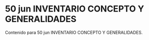 # 50 jun  INVENTARIO CONCEPTO Y GENERALIDADES

Contenido para 50 jun  INVENTARIO CONCEPTO Y GENERALIDADES.